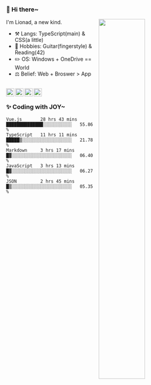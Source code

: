 ### 👋 Hi there~

[<img align="right" width="50%" src="https://github-readme-stats.vercel.app/api?username=Lionad-Morotar&show_icons=true">](https://metrics.lecoq.io/Lionad-Morotar?template=classic)

I'm Lionad, a new kind.

- ⚒️ Langs: TypeScript(main) & CSS(a little)
- 🎨 Hobbies: Guitar(fingerstyle) & Reading(42)
- ✏️ OS: Windows + OneDrive == World
- ⚖️ Belief: Web + Broswer > App

<br />

<a href="https://www.lionad.art">
  <img align="left" alt="lionad-art" width="22px" src="https://cdn.jsdelivr.net/npm/simple-icons@3.1.0/icons/wordpress.svg" />
</a>
<a href="#1806234223">
  <img align="left" alt="1806234223" width="22px" src="https://cdn.jsdelivr.net/npm/simple-icons@3.1.0/icons/tencentqq.svg" />
</a>
<a href="https://www.zhihu.com/people/Lionad">
  <img align="left" alt="132yse" width="22px" src="https://cdn.jsdelivr.net/npm/simple-icons@3.1.0/icons/zhihu.svg" />
</a>
<a href="https://github.com/Lionad-Morotar">
  <img align="left" alt="yisar" width="22px" src="https://cdn.jsdelivr.net/npm/simple-icons@3.1.0/icons/github.svg" />
</a>

<br />

### ✨ Coding with JOY~

<!--START_SECTION:waka-->

```text
Vue.js       28 hrs 43 mins  ██████████████░░░░░░░░░░░   55.86 %
TypeScript   11 hrs 11 mins  █████▒░░░░░░░░░░░░░░░░░░░   21.78 %
Markdown     3 hrs 17 mins   █▓░░░░░░░░░░░░░░░░░░░░░░░   06.40 %
JavaScript   3 hrs 13 mins   █▓░░░░░░░░░░░░░░░░░░░░░░░   06.27 %
JSON         2 hrs 45 mins   █▒░░░░░░░░░░░░░░░░░░░░░░░   05.35 %
```

<!--END_SECTION:waka-->
